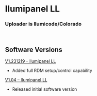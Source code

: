 # Ilumipanel LL

### Uploader is Ilumicode/Colorado 
&nbsp;

## Software Versions

[V1.231219 – Ilumipanel LL](https://github.com/CHAUVET-ILUMINARC/ILUMIPANELLL/blob/9202feadc3e6964f977a1c9bc973f4174950e596/firmware/Panel%20LL_V1.231219.zip)
- Added full RDM setup/control capability
 
[V1.04 – Ilumipanel LL](https://github.com/CHAUVET-ILUMINARC/ILUMIPANELLL/blob/9202feadc3e6964f977a1c9bc973f4174950e596/firmware/Panel%20LL_V104_220318.zip)
- Released initial software version
